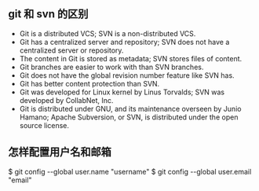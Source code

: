 ## git 和 svn 的区别
- Git is a distributed VCS; SVN is a non-distributed VCS.
- Git has a centralized server and repository; SVN does not have a centralized server or repository.
- The content in Git is stored as metadata; SVN stores files of content.
- Git branches are easier to work with than SVN branches.
- Git does not have the global revision number feature like SVN has.
- Git has better content protection than SVN.
- Git was developed for Linux kernel by Linus Torvalds; SVN was developed by CollabNet, Inc.
- Git is distributed under GNU, and its maintenance overseen by Junio Hamano; Apache Subversion, or SVN, is distributed under the open source license.

## 怎样配置用户名和邮箱
$ git config --global user.name "username"
$ git config --global user.email "email"

